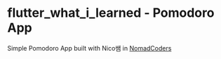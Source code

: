 # flutter_what_i_learned - Pomodoro App

Simple Pomodoro App built with Nico쌤 in [NomadCoders](https://nomadcoders.co/flutter-for-beginners/)
